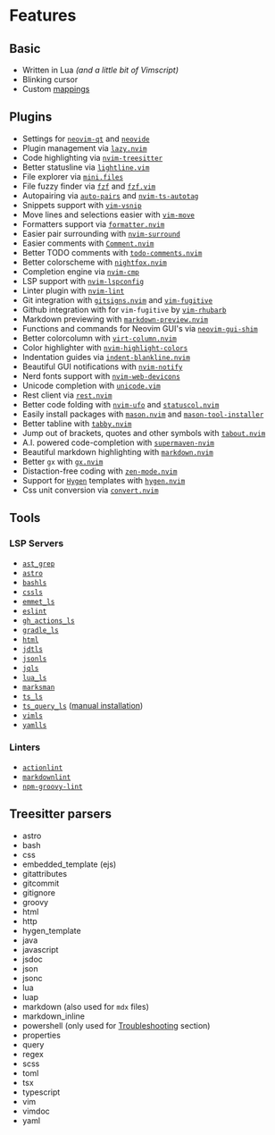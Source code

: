 # Features

## Basic

- Written in Lua _(and a little bit of Vimscript)_
- Blinking cursor
- Custom [mappings](./keymaps.md)

## Plugins

- Settings for [`neovim-qt`](https://github.com/equalsraf/neovim-qt) and
  [`neovide`](https://github.com/neovide/neovide)
- Plugin management via [`lazy.nvim`](https://github.com/folke/lazy.nvim)
- Code highlighting via [`nvim-treesitter`](https://github.com/nvim-treesitter/nvim-treesitter)
- Better statusline via [`lightline.vim`](https://github.com/itchyny/lightline.vim)
- File explorer via [`mini.files`](https://github.com/echasnovski/mini.files)
- File fuzzy finder via [`fzf`](https://github.com/junegunn/fzf) and
  [`fzf.vim`](https://github.com/junegunn/fzf.vim)
- Autopairing via [`auto-pairs`](https://github.com/jiangmiao/auto-pairs) and
  [`nvim-ts-autotag`](https://github.com/windwp/nvim-ts-autotag)
- Snippets support with [`vim-vsnip`](https://github.com/hrsh7th/vim-vsnip)
- Move lines and selections easier with [`vim-move`](https://github.com/matze/vim-move)
- Formatters support via [`formatter.nvim`](https://github.com/mhartington/formatter.nvim)
- Easier pair surrounding with [`nvim-surround`](https://github.com/kylechui/nvim-surround)
- Easier comments with [`Comment.nvim`](https://github.com/numToStr/Comment.nvim)
- Better TODO comments with [`todo-comments.nvim`](https://github.com/folke/todo-comments.nvim/)
- Better colorscheme with [`nightfox.nvim`](https://github.com/EdenEast/nightfox.nvim)
- Completion engine via [`nvim-cmp`](https://github.com/hrsh7th/nvim-cmp/)
- LSP support with [`nvim-lspconfig`](https://github.com/neovim/nvim-lspconfig)
- Linter plugin with [`nvim-lint`](https://github.com/mfussenegger/nvim-lint)
- Git integration with [`gitsigns.nvim`](https://github.com/lewis6991/gitsigns.nvim)
  and [`vim-fugitive`](https://github.com/tpope/vim-fugitive)
- Github integration with for `vim-fugitive` by [`vim-rhubarb`](https://github.com/tpope/vim-rhubarb)
- Markdown previewing with [`markdown-preview.nvim`](https://github.com/iamcco/markdown-preview.nvim)
- Functions and commands for Neovim GUI's via [`neovim-gui-shim`](https://github.com/equalsraf/neovim-gui-shim)
- Better colorcolumn with [`virt-column.nvim`](https://github.com/lukas-reineke/virt-column.nvim)
- Color highlighter with [`nvim-highlight-colors`](https://github.com/brenoprata10/nvim-highlight-colors)
- Indentation guides via [`indent-blankline.nvim`](https://github.com/lukas-reineke/indent-blankline.nvim)
- Beautiful GUI notifications with [`nvim-notify`](https://github.com/rcarriga/nvim-notify)
- Nerd fonts support with [`nvim-web-devicons`](https://github.com/nvim-tree/nvim-web-devicons)
- Unicode completion with [`unicode.vim`](https://github.com/chrisbra/unicode.vim)
- Rest client via [`rest.nvim`](https://github.com/rest-nvim/rest.nvim)
- Better code folding with [`nvim-ufo`](https://github.com/kevinhwang91/nvim-ufo)
  and [`statuscol.nvim`](https://github.com/luukvbaal/statuscol.nvim)
- Easily install packages with [`mason.nvim`](https://github.com/williamboman/mason.nvim)
  and [`mason-tool-installer`](https://github.com/WhoIsSethDaniel/mason-tool-installer.nvim)
- Better tabline with [`tabby.nvim`](https://github.com/nanozuki/tabby.nvim)
- Jump out of brackets, quotes and other symbols with [`tabout.nvim`](https://github.com/abecodes/tabout.nvim)
- A.I. powered code-completion with [`supermaven-nvim`](https://github.com/supermaven-inc/supermaven-nvim)
- Beautiful markdown highlighting with [`markdown.nvim`](https://github.com/MeanderingProgrammer/markdown.nvim)
- Better `gx` with [`gx.nvim`](https://github.com/chrishrb/gx.nvim)
- Distaction-free coding with [`zen-mode.nvim`](https://github.com/folke/zen-mode.nvim)
- Support for [`Hygen`](https://github.com/jondot/hygen) templates with
  [`hygen.nvim`](https://github.com/Hdoc1509/hygen.nvim)
- Css unit conversion via [`convert.nvim`](https://github.com/cjodo/convert.nvim)

## Tools

### LSP Servers

- [`ast_grep`](https://ast-grep.github.io/)
- [`astro`](https://github.com/withastro/language-tools/tree/main/packages/language-server)
- [`bashls`](https://github.com/bash-lsp/bash-language-server)
- [`cssls`](https://github.com/hrsh7th/vscode-langservers-extracted)
- [`emmet_ls`](https://github.com/aca/emmet-ls)
- [`eslint`](https://github.com/hrsh7th/vscode-langservers-extracted)
- [`gh_actions_ls`](https://github.com/lttb/gh-actions-language-server)
- [`gradle_ls`](https://github.com/microsoft/vscode-gradle)
- [`html`](https://github.com/hrsh7th/vscode-langservers-extracted)
- [`jdtls`](https://projects.eclipse.org/projects/eclipse.jdt.ls)
- [`jsonls`](https://github.com/hrsh7th/vscode-langservers-extracted)
- [`jqls`](https://github.com/wader/jq-lsp)
- [`lua_ls`](https://github.com/luals/lua-language-server)
- [`marksman`](https://github.com/artempyanykh/marksman)
- [`ts_ls`](https://github.com/typescript-language-server/typescript-language-server)
- [`ts_query_ls`](https://github.com/ribru17/ts_query_ls)
  ([manual installation](https://github.com/ribru17/ts_query_ls/releases))
- [`vimls`](https://github.com/iamcco/vim-language-server)
- [`yamlls`](https://github.com/redhat-developer/yaml-language-server)

### Linters

- [`actionlint`](https://github.com/rhysd/actionlint)
- [`markdownlint`](https://github.com/DavidAnson/markdownlint)
- [`npm-groovy-lint`](https://github.com/nvuillam/npm-groovy-lint)

## Treesitter parsers

- astro
- bash
  <!-- - c (required) -->
  <!-- - cpp (required) -->
- css
- embedded_template (ejs)
- gitattributes
- gitcommit
- gitignore
- groovy
- html
- http
- hygen_template
- java
- javascript
- jsdoc
- json
- jsonc
- lua
- luap
- markdown (also used for `mdx` files)
- markdown_inline
- powershell (only used for [Troubleshooting](../README.md#troubleshooting) section)
- properties
- query
- regex
- scss
- toml
- tsx
- typescript
- vim
- vimdoc
- yaml
